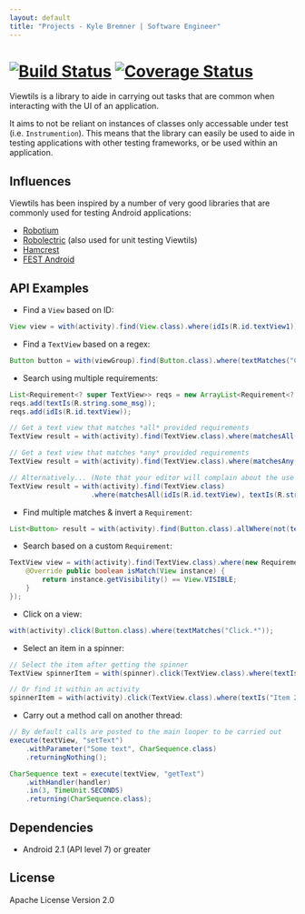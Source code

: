 ```yaml
---
layout: default
title: "Projects - Kyle Bremner | Software Engineer"
---
```


[![Build Status](https://travis-ci.org/kbremner/Viewtils.png)](https://travis-ci.org/kbremner/Viewtils) [![Coverage Status](https://coveralls.io/repos/kbremner/Viewtils/badge.png?branch=master)](https://coveralls.io/r/kbremner/Viewtils?branch=master)
=========
Viewtils is a library to aide in carrying out tasks that are common when interacting with the UI of an application.

It aims to not be reliant on instances of classes only accessable under test (i.e. `Instrumention`). This means that the library can easily be used to aide in testing applications with other testing frameworks, or be used within an application.

Influences
----
Viewtils has been inspired by a number of very good libraries that are commonly used for testing Android applications:
- [Robotium](https://code.google.com/p/robotium/)
- [Robolectric](http://robolectric.org/) (also used for unit testing Viewtils)
- [Hamcrest](https://code.google.com/p/hamcrest/)
- [FEST Android](https://github.com/square/fest-android)

API Examples
----
- Find a `View` based on ID:

```java
View view = with(activity).find(View.class).where(idIs(R.id.textView1));
```
- Find a `TextView` based on a regex:

```java
Button button = with(viewGroup).find(Button.class).where(textMatches("Click.*");
```
- Search using multiple requirements:

```java
List<Requirement<? super TextView>> reqs = new ArrayList<Requirement<? super TextView>>();
reqs.add(textIs(R.string.some_msg));
reqs.add(idIs(R.id.textView));

// Get a text view that matches *all* provided requirements
TextView result = with(activity).find(TextView.class).where(matchesAll(reqs));      

// Get a text view that matches *any* provided requirements
TextView result = with(activity).find(TextView.class).where(matchesAny(reqs));

// Alternatively... (Note that your editor will complain about the use of generics with varargs)
TextView result = with(activity).find(TextView.class)
                    .where(matchesAll(idIs(R.id.textView), textIs(R.string.some_msg)));
```
- Find multiple matches & invert a `Requirement`:

```java
List<Button> result = with(activity).find(Button.class).allWhere(not(textIs(R.string.some_msg)));
```
- Search based on a custom `Requirement`:

```java
TextView view = with(activity).find(TextView.class).where(new Requirement<View>() {
    @Override public boolean isMatch(View instance) {
        return instance.getVisibility() == View.VISIBLE;
    }
});
```
- Click on a view:

```java
with(activity).click(Button.class).where(textMatches("Click.*"));
```
- Select an item in a spinner:

```java
// Select the item after getting the spinner
TextView spinnerItem = with(spinner).click(TextView.class).where(textIs("Item 3"));

// Or find it within an activity
spinnerItem = with(activity).click(TextView.class).where(textIs("Item 2"));
```
- Carry out a method call on another thread:

```java
// By default calls are posted to the main looper to be carried out
execute(textView, "setText")
    .withParameter("Some text", CharSequence.class)
    .returningNothing();

CharSequence text = execute(textView, "getText")
    .withHandler(handler)
    .in(3, TimeUnit.SECONDS)
    .returning(CharSequence.class);
```

Dependencies
---
- Android 2.1 (API level 7) or greater

License
----
Apache License Version 2.0
